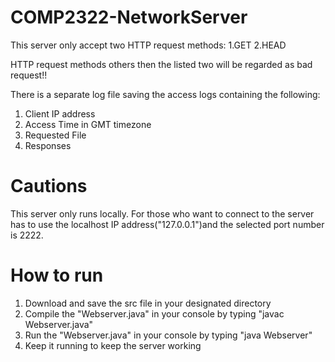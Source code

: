# COMP2322-NetworkServer
This server only accept two HTTP request methods:
1.GET
2.HEAD

HTTP request methods others then the listed two will be regarded as bad request!!

There is a separate log file saving the access logs containing the following:
1. Client IP address
2. Access Time in GMT timezone
3. Requested File
4. Responses


# Cautions
This server only runs locally. For those who want to connect to the server has to use the localhost IP address("127.0.0.1")and the selected  port number is 2222.

# How to run
1. Download and save the src file in your designated directory
2. Compile the "Webserver.java" in your console by typing "javac Webserver.java"
3. Run the "Webserver.java" in your console by typing "java Webserver"
4. Keep it running to keep the server working
